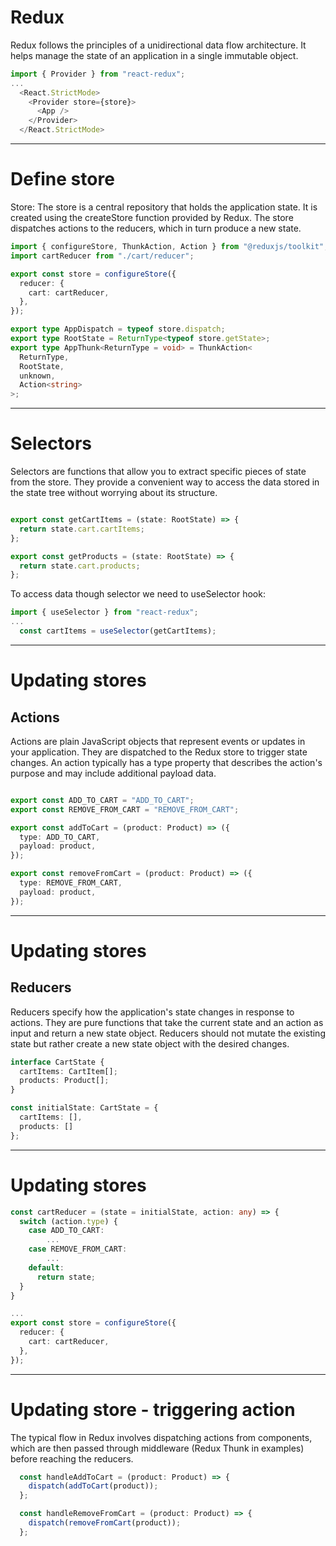 
# Redux

Redux follows the principles of a unidirectional data flow architecture. It helps manage the state of an application in a single immutable object.


```ts {all|3-8|1|all}
import { Provider } from "react-redux";
...
  <React.StrictMode>
    <Provider store={store}>
      <App />
    </Provider>
  </React.StrictMode>
```

---

# Define store

Store: The store is a central repository that holds the application state. It is created using the createStore function provided by Redux. The store dispatches actions to the reducers, which in turn produce a new state.

```ts {0|4-8|1|2|10-16|all}
import { configureStore, ThunkAction, Action } from "@reduxjs/toolkit";
import cartReducer from "./cart/reducer";

export const store = configureStore({
  reducer: {
    cart: cartReducer,
  },
});

export type AppDispatch = typeof store.dispatch;
export type RootState = ReturnType<typeof store.getState>;
export type AppThunk<ReturnType = void> = ThunkAction<
  ReturnType,
  RootState,
  unknown,
  Action<string>
>;

```


---

# Selectors

Selectors are functions that allow you to extract specific pieces of state from the store. They provide a convenient way to access the data stored in the state tree without worrying about its structure.

```ts {all|2|2-4|all}

export const getCartItems = (state: RootState) => {
  return state.cart.cartItems;
};

export const getProducts = (state: RootState) => {
  return state.cart.products;
};

```

To access data though selector we need to useSelector hook:

```ts {0|all}
import { useSelector } from "react-redux";
...
  const cartItems = useSelector(getCartItems);
```

---

# Updating stores

## Actions 
Actions are plain JavaScript objects that represent events or updates in your application. They are dispatched to the Redux store to trigger state changes. An action typically has a type property that describes the action's purpose and may include additional payload data.

```ts {0|1-3|5-8|all}

export const ADD_TO_CART = "ADD_TO_CART";
export const REMOVE_FROM_CART = "REMOVE_FROM_CART";

export const addToCart = (product: Product) => ({
  type: ADD_TO_CART,
  payload: product,
});

export const removeFromCart = (product: Product) => ({
  type: REMOVE_FROM_CART,
  payload: product,
});
```

--- 

# Updating stores

## Reducers
Reducers specify how the application's state changes in response to actions. They are pure functions that take the current state and an action as input and return a new state object. Reducers should not mutate the existing state but rather create a new state object with the desired changes.

```ts {0|1-3|5-9|all}
interface CartState {
  cartItems: CartItem[];
  products: Product[];
}

const initialState: CartState = {
  cartItems: [],
  products: []
};
```

---

# Updating stores

```ts {0|1|2-4|6-8|13-17|all}
const cartReducer = (state = initialState, action: any) => {
  switch (action.type) {
    case ADD_TO_CART:
        ...
    case REMOVE_FROM_CART:
        ...
    default:
      return state;
  }  
}

...
export const store = configureStore({
  reducer: {
    cart: cartReducer,
  },
});

```

---

# Updating store - triggering action
The typical flow in Redux involves dispatching actions from components, which are then passed through middleware (Redux Thunk in examples) before reaching the reducers.

```ts {0|1-3|all}
  const handleAddToCart = (product: Product) => {
    dispatch(addToCart(product));
  };

  const handleRemoveFromCart = (product: Product) => {
    dispatch(removeFromCart(product));
  };
```

